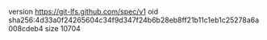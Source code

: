 version https://git-lfs.github.com/spec/v1
oid sha256:4d33a0f24265604c34f9d347f24b6b28eb8ff21b11c1eb1c25278a6a008cdeb4
size 10704
